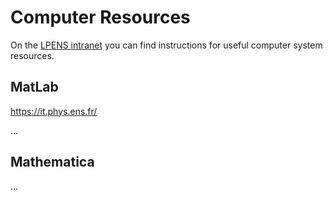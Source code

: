 # Computer Resources
On the [LPENS intranet](https://intranet-lpens.ext.phys.ens.fr/) you can find instructions for useful computer system resources.

## MatLab

https://it.phys.ens.fr/

...
## Mathematica
...
